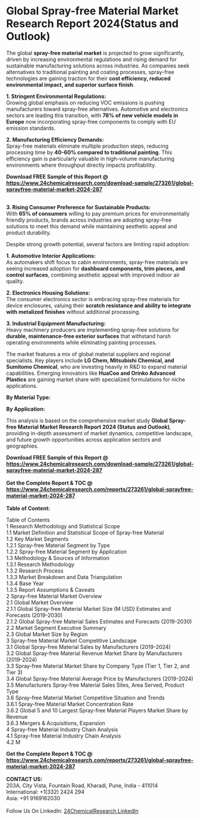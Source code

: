<h1>Global Spray-free Material Market Research Report 2024(Status and Outlook)</h1><p>The global <strong>spray-free material market</strong> is projected to grow significantly, driven by increasing environmental regulations and rising demand for sustainable manufacturing solutions across industries. As companies seek alternatives to traditional painting and coating processes, spray-free technologies are gaining traction for their <strong>cost efficiency, reduced environmental impact, and superior surface finish</strong>.</p><p><strong>1. Stringent Environmental Regulations:</strong><br>
Growing global emphasis on reducing VOC emissions is pushing manufacturers toward spray-free alternatives. Automotive and electronics sectors are leading this transition, with <strong>78% of new vehicle models in Europe</strong> now incorporating spray-free components to comply with EU emission standards.</p><p><strong>2. Manufacturing Efficiency Demands:</strong><br>
Spray-free materials eliminate multiple production steps, reducing processing time by <strong>40-60% compared to traditional painting</strong>. This efficiency gain is particularly valuable in high-volume manufacturing environments where throughput directly impacts profitability.</p><div><b>Download FREE Sample of this Report @ 
            <a href="https://www.24chemicalresearch.com/download-sample/273261/global-sprayfree-material-market-2024-287">
            https://www.24chemicalresearch.com/download-sample/273261/global-sprayfree-material-market-2024-287</a></b></div><br><p><strong>3. Rising Consumer Preference for Sustainable Products:</strong><br>
With <strong>65% of consumers</strong> willing to pay premium prices for environmentally friendly products, brands across industries are adopting spray-free solutions to meet this demand while maintaining aesthetic appeal and product durability.</p><p>Despite strong growth potential, several factors are limiting rapid adoption:</p><p><strong>1. Automotive Interior Applications:</strong><br>
As automakers shift focus to cabin environments, spray-free materials are seeing increased adoption for <strong>dashboard components, trim pieces, and control surfaces</strong>, combining aesthetic appeal with improved indoor air quality.</p><p><strong>2. Electronics Housing Solutions:</strong><br>
The consumer electronics sector is embracing spray-free materials for device enclosures, valuing their <strong>scratch resistance and ability to integrate with metalized finishes</strong> without additional processing.</p><p><strong>3. Industrial Equipment Manufacturing:</strong><br>
Heavy machinery producers are implementing spray-free solutions for <strong>durable, maintenance-free exterior surfaces</strong> that withstand harsh operating environments while eliminating painting processes.</p><p>The market features a mix of global material suppliers and regional specialists. Key players include <strong>LG Chem, Mitsubishi Chemical, and Sumitomo Chemical</strong>, who are investing heavily in R&amp;D to expand material capabilities. Emerging innovators like <strong>HuaCoo and Orinko Advanced Plastics</strong> are gaining market share with specialized formulations for niche applications.</p><p><strong>By Material Type:</strong></p><p><strong>By Application:</strong></p><p>This analysis is based on the comprehensive market study <strong>Global Spray-free Material Market Research Report 2024 (Status and Outlook)</strong>, providing in-depth assessment of market dynamics, competitive landscape, and future growth opportunities across application sectors and geographies.</p><div><b>Download FREE Sample of this Report @ 
            <a href="https://www.24chemicalresearch.com/download-sample/273261/global-sprayfree-material-market-2024-287">
            https://www.24chemicalresearch.com/download-sample/273261/global-sprayfree-material-market-2024-287</a></b></div><br><div><b>Get the Complete Report & TOC @ 
            <a href="https://www.24chemicalresearch.com/reports/273261/global-sprayfree-material-market-2024-287">
            https://www.24chemicalresearch.com/reports/273261/global-sprayfree-material-market-2024-287</a></b></div><br>
            <b>Table of Content:</b><p>Table of Contents<br />
1 Research Methodology and Statistical Scope<br />
1.1 Market Definition and Statistical Scope of Spray-free Material<br />
1.2 Key Market Segments<br />
1.2.1 Spray-free Material Segment by Type<br />
1.2.2 Spray-free Material Segment by Application<br />
1.3 Methodology & Sources of Information<br />
1.3.1 Research Methodology<br />
1.3.2 Research Process<br />
1.3.3 Market Breakdown and Data Triangulation<br />
1.3.4 Base Year<br />
1.3.5 Report Assumptions & Caveats<br />
2 Spray-free Material Market Overview<br />
2.1 Global Market Overview<br />
2.1.1 Global Spray-free Material Market Size (M USD) Estimates and Forecasts (2019-2030)<br />
2.1.2 Global Spray-free Material Sales Estimates and Forecasts (2019-2030)<br />
2.2 Market Segment Executive Summary<br />
2.3 Global Market Size by Region<br />
3 Spray-free Material Market Competitive Landscape<br />
3.1 Global Spray-free Material Sales by Manufacturers (2019-2024)<br />
3.2 Global Spray-free Material Revenue Market Share by Manufacturers (2019-2024)<br />
3.3 Spray-free Material Market Share by Company Type (Tier 1, Tier 2, and Tier 3)<br />
3.4 Global Spray-free Material Average Price by Manufacturers (2019-2024)<br />
3.5 Manufacturers Spray-free Material Sales Sites, Area Served, Product Type<br />
3.6 Spray-free Material Market Competitive Situation and Trends<br />
3.6.1 Spray-free Material Market Concentration Rate<br />
3.6.2 Global 5 and 10 Largest Spray-free Material Players Market Share by Revenue<br />
3.6.3 Mergers & Acquisitions, Expansion<br />
4 Spray-free Material Industry Chain Analysis<br />
4.1 Spray-free Material Industry Chain Analysis<br />
4.2 M</p><div><b>Get the Complete Report & TOC @ 
            <a href="https://www.24chemicalresearch.com/reports/273261/global-sprayfree-material-market-2024-287">
            https://www.24chemicalresearch.com/reports/273261/global-sprayfree-material-market-2024-287</a></b></div><br><b>CONTACT US:</b><br>
            203A, City Vista, Fountain Road, Kharadi, Pune, India - 411014<br>
            International: +1(332) 2424 294<br>
            Asia: +91 9169162030 <br><br>
            Follow Us On LinkedIn: <a href="https://www.linkedin.com/company/24chemicalresearch/">24ChemicalResearch LinkedIn</a>